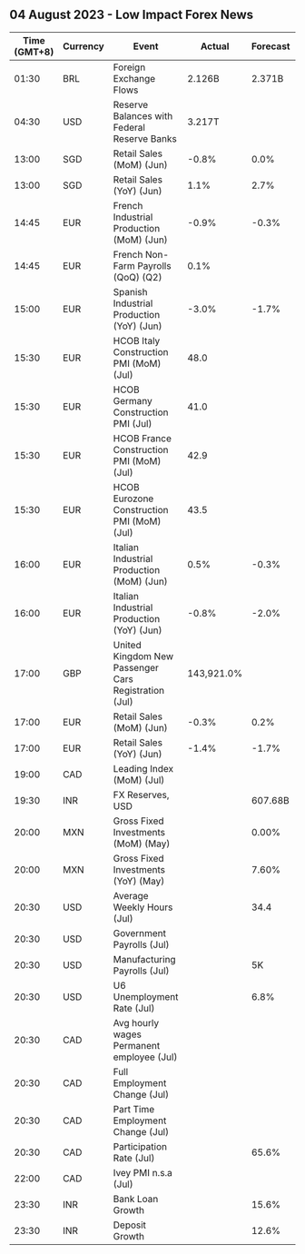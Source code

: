 ## 04 August 2023 - Low Impact Forex News

| Time (GMT+8) | Currency | Event | Actual | Forecast | Previous |
|------|----------|-------|--------|----------|----------|
| 01:30 | BRL | Foreign Exchange Flows | 2.126B | 2.371B | 3.040B |
| 04:30 | USD | Reserve Balances with Federal Reserve Banks | 3.217T |  | 3.167T |
| 13:00 | SGD | Retail Sales (MoM) (Jun) | -0.8% | 0.0% | -0.2% |
| 13:00 | SGD | Retail Sales (YoY) (Jun) | 1.1% | 2.7% | 1.8% |
| 14:45 | EUR | French Industrial Production (MoM) (Jun) | -0.9% | -0.3% | 1.1% |
| 14:45 | EUR | French Non-Farm Payrolls (QoQ) (Q2) | 0.1% |  | 0.4% |
| 15:00 | EUR | Spanish Industrial Production (YoY) (Jun) | -3.0% | -1.7% | -0.6% |
| 15:30 | EUR | HCOB Italy Construction PMI (MoM) (Jul) | 48.0 |  | 48.6 |
| 15:30 | EUR | HCOB Germany Construction PMI (Jul) | 41.0 |  | 41.4 |
| 15:30 | EUR | HCOB France Construction PMI (MoM) (Jul) | 42.9 |  | 43.7 |
| 15:30 | EUR | HCOB Eurozone Construction PMI (MoM) (Jul) | 43.5 |  | 44.2 |
| 16:00 | EUR | Italian Industrial Production (MoM) (Jun) | 0.5% | -0.3% | 1.7% |
| 16:00 | EUR | Italian Industrial Production (YoY) (Jun) | -0.8% | -2.0% | -3.5% |
| 17:00 | GBP | United Kingdom New Passenger Cars Registration (Jul) | 143,921.0% |  | 177,266.0% |
| 17:00 | EUR | Retail Sales (MoM) (Jun) | -0.3% | 0.2% | 0.6% |
| 17:00 | EUR | Retail Sales (YoY) (Jun) | -1.4% | -1.7% | -2.4% |
| 19:00 | CAD | Leading Index (MoM) (Jul) |  |  | -0.05% |
| 19:30 | INR | FX Reserves, USD |  | 607.68B | 607.04B |
| 20:00 | MXN | Gross Fixed Investments (MoM) (May) |  | 0.00% | -0.30% |
| 20:00 | MXN | Gross Fixed Investments (YoY) (May) |  | 7.60% | 6.10% |
| 20:30 | USD | Average Weekly Hours (Jul) |  | 34.4 | 34.4 |
| 20:30 | USD | Government Payrolls (Jul) |  |  | 60.0K |
| 20:30 | USD | Manufacturing Payrolls (Jul) |  | 5K | 7K |
| 20:30 | USD | U6 Unemployment Rate (Jul) |  | 6.8% | 6.9% |
| 20:30 | CAD | Avg hourly wages Permanent employee (Jul) |  |  | 3.9% |
| 20:30 | CAD | Full Employment Change (Jul) |  |  | 109.6K |
| 20:30 | CAD | Part Time Employment Change (Jul) |  |  | -49.8K |
| 20:30 | CAD | Participation Rate (Jul) |  | 65.6% | 65.7% |
| 22:00 | CAD | Ivey PMI n.s.a (Jul) |  |  | 53.4 |
| 23:30 | INR | Bank Loan Growth |  | 15.6% | 16.2% |
| 23:30 | INR | Deposit Growth |  | 12.6% | 13.0% |
